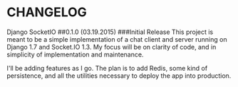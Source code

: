 # CHANGELOG
Django SocketIO
##0.1.0 (03.19.2015)
###Initial Release
This project is meant to be a simple implementation of a chat client and server
running on Django 1.7 and Socket.IO 1.3. My focus will be on clarity of code,
and in simplicity of implementation and maintenance.

I'll be adding features as I go. The plan is to add Redis, some kind of
persistence, and all the utilities necessary to deploy the app into production.
